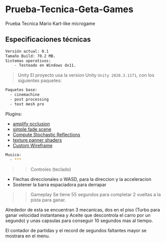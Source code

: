 # Prueba-Tecnica-Geta-Games
Prueba Tecnica Mario Kart-like microgame

## Especificaciones técnicas
```bash
Versión actual: 0.1
Tamaño Build: 70.2 MB.
Sistemas operativos:
    - Testeado en Windows dx11.
```

> Unity
El proyecto usa la version Unity ```Unity 2020.3.11f1```, con los siguientes paquetes:
```bash
Paquetes base:
  - cinemachine
  - post processing
  - text mesh pro
```
>
Plugins:
  - [amplify occlusion](https://github.com/AmplifyCreations/AmplifyOcclusion)
  - [simple fade scene](https://assetstore.unity.com/packages/tools/particles-effects/simple-fade-scene-transition-system-81753)
  - [Compute Stochastic Reflections](https://github.com/simeonradivoev/ComputeStochasticReflections)
  - [texture panner shaders](https://github.com/AdultLink/TexturePanner)
  - [Custom Wireframe](https://github.com/UnityCommunity/UnityLibrary/blob/master/Assets/Shaders/2D/Effects/WireFrame.shader)

```bash
Musica:
  - ***
```

>> Controles (teclado)
  - Flechas direccionales o WASD, para la direccion y la acceleracion
  - Sostener la barra espaciadora para derrapar

>> Gameplay
Se tiene 55 segundos para completar 2 vueltas a la pista para ganar.

Alrededor de esta se encuentran 3 mecanicas, dos en el piso (Turbo para ganar velocidad instantanea y Aceite que descontrola el carro por un segundo) y unas capsulas para conseguir 10 segundos mas al tiempo.

El contador de partidas y el record de segundos faltantes mayor se mostrara en el menu.
